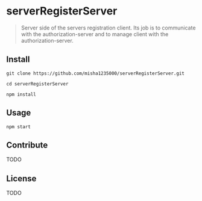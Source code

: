 # serverRegisterServer
> Server side of the servers registration client.
> Its job is to communicate with the authorization-server and to manage client with the authorization-server.

## Install

```
git clone https://github.com/misha1235000/serverRegisterServer.git

cd serverRegisterServer

npm install
```

## Usage

```
npm start
```

## Contribute

TODO

## License

TODO
